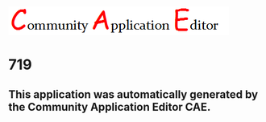 ![CAE](https://github.com/PhilCAEOrg/application-719/blob/master/img/logo.png)  

719
===================


This application was automatically generated by the Community Application Editor CAE.  
---------------
